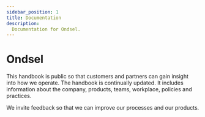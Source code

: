 ```yaml
---
sidebar_position: 1
title: Documentation
description:
  Documentation for Ondsel.
---
```


# Ondsel

This handbook is public so that customers and partners can gain insight into how we operate.  The handbook is continually updated. It includes information about the company, products, teams, workplace, policies and practices.

We invite feedback so that we can improve our processes and our products.

